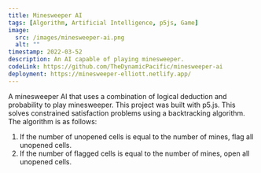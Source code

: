 ```yaml
---
title: Minesweeper AI
tags: [Algorithm, Artificial Intelligence, p5js, Game]
image:
  src: /images/minesweeper-ai.png
  alt: ""
timestamp: 2022-03-52
description: An AI capable of playing minesweeper.
codeLink: https://github.com/TheDynamicPacific/minesweeper-ai
deployment: https://minesweeper-elliott.netlify.app/
---
```


A minesweeper AI that uses a combination of logical deduction and probability to play minesweeper. This project was built with p5.js. This solves constrained satisfaction problems using a backtracking algorithm. The algorithm is as follows:

1. If the number of unopened cells is equal to the number of mines, flag all unopened cells.
2. If the number of flagged cells is equal to the number of mines, open all unopened cells.
